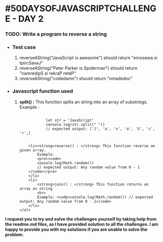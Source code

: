 <h1>#50DAYSOFJAVASCRIPTCHALLENGE - DAY 2</h1>

<h3>TODO: Write a program to reverse a string</h3>
<ul>
    <li>
        <h3>Test case</h3>
    </li>
    <ol>
        <li>reverseAString("JavaScript is awesome") should return "emosewa si tpircSavaJ"</li>
        <li>reverseAString("Peter Parker is Spiderman") should return "namredipS si rekraP reteP"</li>
        <li>reverseAString("codedamn") should return "nmadedoc"</li>
    </ol>
</ul>
<ul>
    <li>
        <h3>Javascript function used</h3>
    </li>
    <ol>
        <li> <strong>split() :</strong> This function splits an string into an array of substrings.
            Example :
            <pre><code>
            let str = 'JavaScript'
            console.log(str.split(" "))
            // expected output: ['J', 'a', 'v', 'a', 'S', 'c', 'r',]
        </code></pre>
        </li>

        <li><strong>reverse() : </strong> This function reverse an given array.
            Example:
            <pre><code>
            console.log(Math.random())
            // expected output: Any random value from 0 - 1
        </code></pre>
        </li>
        <li>
            <strong>join() : </strong> This function returns an array as string
            <br>
            Example: <code>console.log(Math.random()) // expected output: Any random value from 0 - 1</code>
        </li>
    </ol>
</ul>

<strong>
    <p>I request you to try and solve the challenges yourself by taking help from the readme.md files, as I have
        provided solution to all the challenges. I am happy to provide you with my solutions if you are unable to solve
        the problem.</p>
</strong>